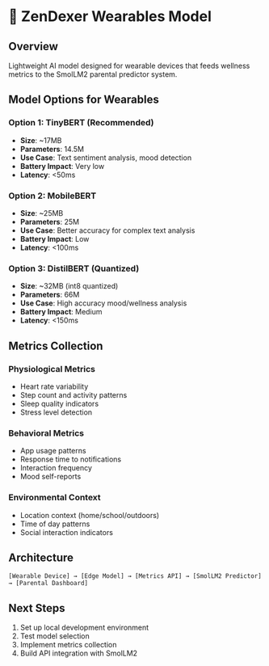 # 🎯 ZenDexer Wearables Model

## Overview

Lightweight AI model designed for wearable devices that feeds wellness metrics to the SmolLM2 parental predictor system.

## Model Options for Wearables

### Option 1: TinyBERT (Recommended)

- **Size**: ~17MB
- **Parameters**: 14.5M
- **Use Case**: Text sentiment analysis, mood detection
- **Battery Impact**: Very low
- **Latency**: <50ms

### Option 2: MobileBERT

- **Size**: ~25MB
- **Parameters**: 25M
- **Use Case**: Better accuracy for complex text analysis
- **Battery Impact**: Low
- **Latency**: <100ms

### Option 3: DistilBERT (Quantized)

- **Size**: ~32MB (int8 quantized)
- **Parameters**: 66M
- **Use Case**: High accuracy mood/wellness analysis
- **Battery Impact**: Medium
- **Latency**: <150ms

## Metrics Collection

### Physiological Metrics

- Heart rate variability
- Step count and activity patterns
- Sleep quality indicators
- Stress level detection

### Behavioral Metrics

- App usage patterns
- Response time to notifications
- Interaction frequency
- Mood self-reports

### Environmental Context

- Location context (home/school/outdoors)
- Time of day patterns
- Social interaction indicators

## Architecture

```
[Wearable Device] → [Edge Model] → [Metrics API] → [SmolLM2 Predictor] → [Parental Dashboard]
```

## Next Steps

1. Set up local development environment
2. Test model selection
3. Implement metrics collection
4. Build API integration with SmolLM2
